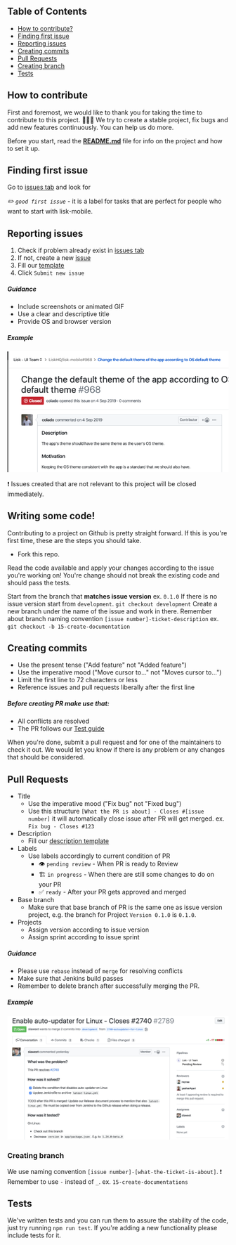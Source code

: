 
## Table of Contents
<!-- vim-markdown-toc GFM -->

* [How to contribute?](#how-to-contribute)
* [Finding first issue](#finding-first-issue)
* [Reporting issues](#reporting-issues)
* [Creating commits](#creating-commits)
* [Pull Requests](#pull-requests)
* [Creating branch](#creating-branch)
* [Tests](#tests)

<!-- vim-markdown-toc -->
## How to contribute

First and foremost, we would like to thank you for taking the time to contribute to this project. :tada::tada::tada:
We try to create a stable project, fix bugs and add new features continuously. You can help us do more.

Before you start, read the **[README.md](/README.md)** file for info on the project and how to set it up.

## Finding first issue
Go to [issues tab](https://github.com/LiskHQ/lisk-mobile/issues) and look for 

*✏️ `good first issue`* - it is a label for tasks that are perfect for people who want to start with lisk-mobile.

## Reporting issues

 1. Check if problem already exist in [issues tab](https://github.com/LiskHQ/lisk-mobile/issues)
 2. If not, create a new [issue](https://github.com/LiskHQ/lisk-mobile/issues/new/choose)
 3. Fill our [template](/.github/issue_template.md)
 4. Click `Submit new issue`
##### Guidance

 * Include screenshots or animated GIF
 * Use a clear and descriptive title
 * Provide OS and browser version

##### Example
![Alt text](./docs/assets/issue.png?raw=true "Perfect Issue")

:heavy_exclamation_mark: Issues created that are not relevant to this project will be closed immediately.

## Writing some code!

Contributing to a project on Github is pretty straight forward. If this is you're first time, these are the steps you should take.

- Fork this repo.

Read the code available and apply your changes according to the issue you're working on! You're change should not break the existing code and should pass the tests.

Start from the branch that **matches issue version** ex. `0.1.0` 
If there is no issue version start from `development`.
`git checkout development`
Create a new branch under the name of the issue and work in there. Remember about branch naming convention `[issue number]-ticket-description`
ex. `git checkout -b 15-create-documentation`

## Creating commits
* Use the present tense ("Add feature" not "Added feature")
* Use the imperative mood ("Move cursor to..." not "Moves cursor to...")
* Limit the first line to 72 characters or less
* Reference issues and pull requests liberally after the first line

##### Before creating PR make use that:
 - All conflicts are resolved
 - The PR follows our [Test guide](/LiskHQ/lisk-mobile/blob/development/docs/TEST_GUIDE.md)

When you're done, submit a pull request and for one of the maintainers to check it out. We would let you know if there is any problem or any changes that should be considered.
## Pull Requests
 - Title
   - Use the imperative mood ("Fix bug" not "Fixed bug")
   - Use this structure `[What the PR is about] - Closes #[issue number]` it will automatically close issue after PR will get merged.
   ex. `Fix bug - Closes #123`
- Description
    - Fill our [description template](/.github/pull_request_template.md)
- Labels
    - Use labels accordingly to current condition of PR
      - :eye: `pending review` - When PR is ready to Review
      - :building_construction: `in progress` - When there are still some changes to do on your PR
      - :white_check_mark: `ready` - After your PR gets approved and merged
- Base branch
  - Make sure that base branch of PR is the same one as issue version project, e.g. the branch for Project `Version 0.1.0` is `0.1.0`.
- Projects
  - Assign version according to issue version
  - Assign sprint according to issue sprint

##### Guidance

 * Please use `rebase` instead of `merge` for resolving conflicts
 * Make sure that Jenkins build passes
 * Remember to delete branch after successfully merging the PR.
##### Example
![Alt text](./docs/assets/pr.png?raw=true "Perfect PR")

### Creating branch
We use naming convention `[issue number]-[what-the-ticket-is-about]`.
:heavy_exclamation_mark: Remember to use `-` instead of `_`.
ex. `15-create-documentations`

## Tests

We've written tests and you can run them to assure the stability of the code, just try running `npm run test`.
If you're adding a new functionality please include tests for it.

